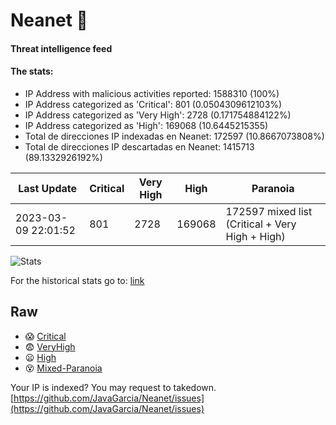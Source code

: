 # Neanet :hocho:
#### Threat intelligence feed
#### The stats:

- IP Address with malicious activities reported: 1588310 (100%)
- IP Address categorized as 'Critical':  801 (0.0504309612103%)
- IP Address categorized as 'Very High':  2728 (0.171754884122%)
- IP Address categorized as 'High':  169068 (10.6445215355)
- Total de direcciones IP indexadas en Neanet:  172597 (10.8667073808%)
- Total de direcciones IP descartadas en Neanet:  1415713 (89.1332926192%)

| Last Update | Critical | Very High | High | Paranoia |
| --- | --- | --- | --- | --- |
| 2023-03-09 22:01:52 | 801 | 2728 | 169068 | 172597 mixed list (Critical + Very High + High)|

![Stats](https://docs.google.com/spreadsheets/d/e/2PACX-1vSnaNMIXVabIpDJjufMlzH7poXnshF3mgd8Is1g9ytUEzVsP5my4Trn8f-xkoLLQ38xpL3HtmUexLo6/pubchart?oid=501124687&format=image)

For the historical stats go to: [link](/stats.csv)
## Raw
- :scream: [Critical](https://raw.githubusercontent.com/JavaGarcia/Neanet/master/blacklists/neanet_critical.txt)
- :fearful: [VeryHigh](https://raw.githubusercontent.com/JavaGarcia/Neanet/master/blacklists/neanet_veryHigh.txtt)
- :frowning: [High](https://raw.githubusercontent.com/JavaGarcia/Neanet/master/blacklists/neanet_high.txt)
- :dizzy_face: [Mixed-Paranoia](https://raw.githubusercontent.com/JavaGarcia/Neanet/master/blacklists/neanet_all.txt)


Your IP is indexed? You may request to takedown. [https://github.com/JavaGarcia/Neanet/issues](https://github.com/JavaGarcia/Neanet/issues)



















































































































































































































































































































































































































































































































































































































































































































































































































































































































































































































































































































































































































































































































































































































































































































































































































































































































































































































































































































































































































































































































































































































































































































































































































































































































































































































































































































































































































































































































































































































































































































































































































































































































































































































































































































































































































































































































































































































































































































































































































































































































































































































































































































































































































































































































































































































































































































































































































































































































































































































































































































































































































































































































































































































































































































































































































































































































































































































































































































































































































































































































































































































































































































































































































































































































































































































































































































































































































































































































































































































































































































































































































































































































































































































































































































































































































































































































































































































































































































































































































































































































































































































































































































































































































































































































































































































































































































































































































































































































































































































































































































































































































































































































































































































































































































































































































































































































































































































































































































































